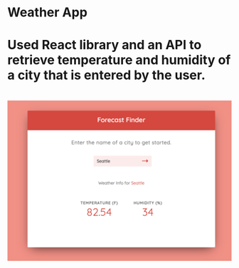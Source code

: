 # Weather App
# Used React library and an API to retrieve temperature and humidity of a city that is entered by the user.
# ![](/example/seattle_ex.png)
